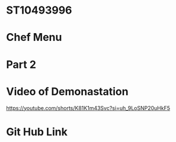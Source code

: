 # ST10493996
# Chef Menu 
# Part 2
# Video of Demonastation 
https://youtube.com/shorts/K81K1m43Svc?si=uh_9LoSNP20uHkF5
# Git Hub Link

